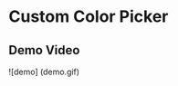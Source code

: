 Custom Color Picker
=============================================

Demo Video
------------
![demo] (demo.gif)